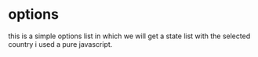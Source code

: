 # options
this is a simple options list in which we will get a state list with the selected country
i used a pure javascript.
